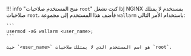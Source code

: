 !!! info "منح المستخدم صلاحيات `root`"
    إذا كنت تشغل NGINX بمستخدم لا يمتلك صلاحيات `root`، فأضف هذا المستخدم إلى مجموعة `wallarm` باستخدام الأمر التالي:
    
    ```
    usermod -aG wallarm <user_name>;
    ```
    
    حيث `<user_name>` هو اسم المستخدم الذي لا يمتلك صلاحيات `root`.